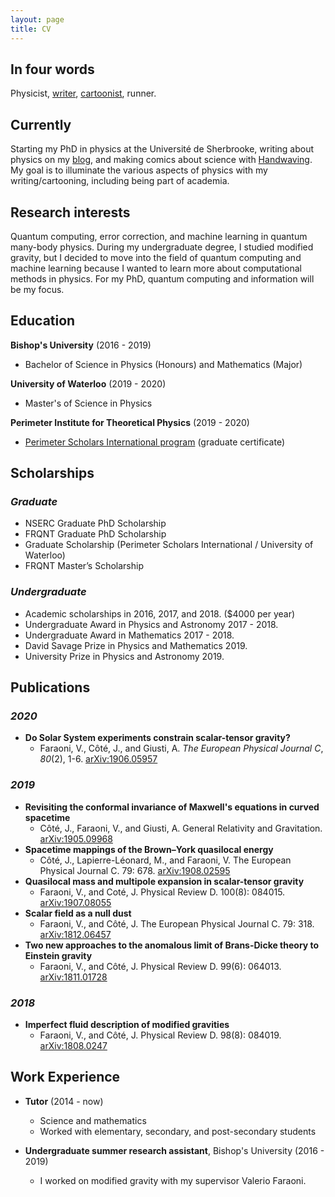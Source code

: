 ```yaml
---
layout: page
title: CV
---
```


## In four words

Physicist, [writer](https://cotejer.github.io), [cartoonist](https://handwaving.github.io), runner.

## Currently

Starting my PhD in physics at the Université de Sherbrooke, writing about physics on my [blog](https://cotejer.github.io), and making comics about science with [Handwaving](https://handwaving.github.io). My goal is to illuminate the various aspects of physics with my writing/cartooning, including being part of academia.


## Research interests

Quantum computing, error correction, and machine learning in quantum many-body physics. During my undergraduate degree, I studied modified gravity, but I decided to move into the field of quantum computing and machine learning because I wanted to learn more about computational methods in physics. For my PhD, quantum computing and information will be my focus.


## Education

**Bishop's University** (2016 - 2019)
- Bachelor of Science in Physics (Honours) and Mathematics (Major)

**University of Waterloo** (2019 - 2020)
- Master's of Science in Physics

**Perimeter Institute for Theoretical Physics** (2019 - 2020)
- [Perimeter Scholars International program](https://perimeterinstitute.ca/training/about-psi) (graduate certificate)



## Scholarships

### *Graduate*

- NSERC Graduate PhD Scholarship
- FRQNT Graduate PhD Scholarship
- Graduate Scholarship (Perimeter Scholars International / University of Waterloo)
- FRQNT Master’s Scholarship

### *Undergraduate*

- Academic scholarships in 2016, 2017, and 2018. ($4000 per year)
- Undergraduate Award in Physics and Astronomy 2017 - 2018.
- Undergraduate Award in Mathematics 2017 - 2018.
- David Savage Prize in Physics and Mathematics 2019.
- University Prize in Physics and Astronomy 2019.


## Publications

### *2020*

- **Do Solar System experiments constrain scalar-tensor gravity?**
  - Faraoni, V., Côté, J., and Giusti, A. *The European Physical Journal C*, *80*(2), 1-6.  [arXiv:1906.05957](https://arxiv.org/abs/1907.08055)

### *2019*

- **Revisiting the conformal invariance of Maxwell's equations in curved spacetime**
  - Côté, J., Faraoni, V., and Giusti, A. General Relativity and Gravitation. [arXiv:1905.09968](https://arxiv.org/abs/1905.09968)
- **Spacetime mappings of the Brown–York quasilocal energy**
  - Côté, J., Lapierre-Léonard, M., and Faraoni, V. The European Physical Journal C. 79: 678. [arXiv:1908.02595](https://arxiv.org/abs/1908.02595)
- **Quasilocal mass and multipole expansion in scalar-tensor gravity**
  - Faraoni, V., and Coté, J. Physical Review D. 100(8): 084015. [arXiv:1907.08055](https://arxiv.org/abs/1907.08055)
- **Scalar field as a null dust**
  - Faraoni, V., and Côté, J. The European Physical Journal C. 79: 318. [arXiv:1812.06457](https://arxiv.org/abs/1812.06457)
- **Two new approaches to the anomalous limit of Brans-Dicke theory to Einstein gravity**
  - Faraoni, V., and Côté, J. Physical Review D. 99(6): 064013. [arXiv:1811.01728](https://arxiv.org/abs/1811.01728)

### *2018*

- **Imperfect fluid description of modified gravities**
  - Faraoni, V., and Côté, J. Physical Review D. 98(8): 084019. [arXiv:1808.0247](https://arxiv.org/abs/1808.02427)


## Work Experience

- **Tutor** (2014 - now)
  - Science and mathematics
  - Worked with elementary, secondary, and post-secondary students

- **Undergraduate summer research assistant**, Bishop's University (2016 - 2019)
  - I worked on modified gravity with my supervisor Valerio Faraoni.
